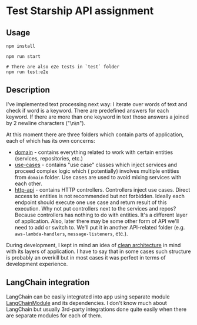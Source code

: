 # Test Starship API assignment

## Usage

```shell
npm install

npm run start

# There are also e2e tests in `test` folder
npm run test:e2e
```

## Description

I've implemented text processing next way: I iterate over words of text and check if word is a keyword. There are
predefined answers for each keyword. If there are more than one keyword in text those answers a joined by 2 newline
characters ("\n\n").

At this moment there are three folders which contain parts of application, each of which has its own concerns:

- [domain](./src/domain) - contains everything related to work with certain entities (services, repositories, etc.)
- [use-cases](./src/use-cases) - contains "use case" classes which inject services and proceed complex logic which (
  potentially) involves multiple entities from `domain` folder. Use cases are used to avoid mixing services with each
  other.
- [http-api](./src/http-api) - contains HTTP controllers. Controllers inject use cases. Direct access to
  entities is not recommended but not forbidden. Ideally each endpoint should execute one use case and return result of
  this execution. Why not put controllers next to the services and repos? Because controllers has nothing to do with
  entities. It's a different layer of application. Also, later there may be some other form of API we'll need to add or
  switch to. We'll put it in another API-related folder (e.g. `aws-lambda-handlers`, `message-listeners`, etc.).

During development, I kept in mind an idea
of [clean architecture](https://miro.medium.com/v2/resize:fit:1400/format:webp/1*0u-ekVHFu7Om7Z-VTwFHvg.png) in mind
with its layers of application. I have to say that in some cases such structure is probably an overkill but in most
cases it was perfect in terms of development experience.

## LangChain integration

LangChain can be easily integrated into app using separate
module [LangChainModule](./src/domain/lang-chain/lang-chain.module.ts) and its dependencies.
I don't know much about LangChain but usually 3rd-party integrations done quite easily when there are separate modules
for each of them.
